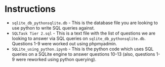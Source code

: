 # Instructions

- `sqlite_db_pythonsqlite.db` - This is the database file you are looking to use python to write SQL queries against.
- `SQLTask Tier 2.sql` - This is a text file with the list of questions we are looking to answer via SQL queries on `sqlite_db_pythonsqlite.db`. Questions 1-9 were worked out using phpmyadmin. 
- `SQLite_using_python.ipynb` - This is the python code which uses SQL queries on a SQLite engine to answer questions 10-13 (also, questions 1-9 were reworked using python querying). 